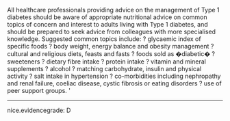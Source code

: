 All healthcare professionals providing advice on the management of Type 1 diabetes should be aware of appropriate nutritional advice on common topics of concern and interest to adults living with Type 1 diabetes, and should be prepared to seek advice from colleagues with more specialised knowledge. Suggested common topics include:
? glycaemic index of specific foods
? body weight, energy balance and obesity management
? cultural and religious diets, feasts and fasts
? foods sold as �diabetic�
? sweeteners
? dietary fibre intake
? protein intake
? vitamin and mineral supplements
? alcohol
? matching carbohydrate, insulin and physical activity
? salt intake in hypertension
? co-morbidities including nephropathy and renal failure, coeliac disease, cystic fibrosis or eating disorders
? use of peer support groups.
'

---
 nice.evidencegrade: D
